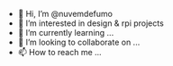 - 👋 Hi, I’m @nuvemdefumo
- 👀 I’m interested in design & rpi projects
- 🌱 I’m currently learning ...
- 💞️ I’m looking to collaborate on ...
- 📫 How to reach me ...

<!---
nuvemdefumo/nuvemdefumo is a ✨ special ✨ repository because its `README.md` (this file) appears on your GitHub profile.
You can click the Preview link to take a look at your changes.
--->
